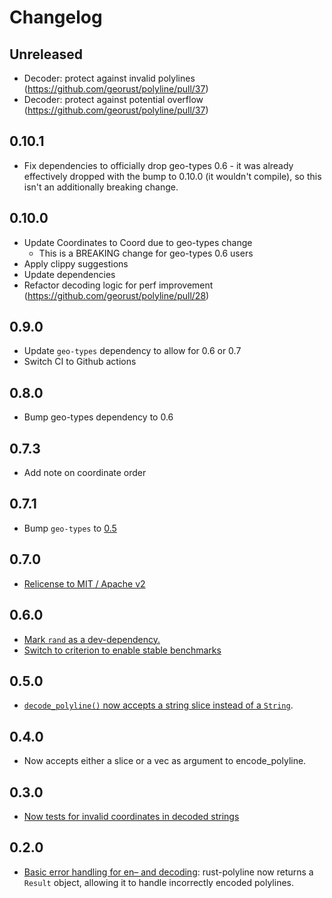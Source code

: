 # Changelog

## Unreleased

* Decoder: protect against invalid polylines (https://github.com/georust/polyline/pull/37)
* Decoder: protect against potential overflow (https://github.com/georust/polyline/pull/37)

## 0.10.1

* Fix dependencies to officially drop geo-types 0.6 - it was already
  effectively dropped with the bump to 0.10.0 (it wouldn't compile), so this
  isn't an additionally breaking change.

## 0.10.0

* Update Coordinates to Coord due to geo-types change
  * This is a BREAKING change for geo-types 0.6 users
* Apply clippy suggestions
* Update dependencies
* Refactor decoding logic for perf improvement (https://github.com/georust/polyline/pull/28)

## 0.9.0
* Update `geo-types` dependency to allow for 0.6 or 0.7
* Switch CI to Github actions

## 0.8.0
* Bump geo-types dependency to 0.6

## 0.7.3
* Add note on coordinate order

## 0.7.1
* Bump `geo-types` to [0.5](https://github.com/georust/polyline/pull/21)

## 0.7.0

* [Relicense to MIT / Apache v2](https://github.com/georust/polyline/pull/18)

## 0.6.0

* [Mark `rand` as a dev-dependency.](https://github.com/georust/polyline/pull/12)
* [Switch to criterion to enable stable benchmarks](https://github.com/georust/polyline/pull/15)

## 0.5.0

* [`decode_polyline()` now accepts a string slice instead of a `String`](https://github.com/georust/polyline/pull/10).

## 0.4.0

* Now accepts either a slice or a vec as argument to encode_polyline.

## 0.3.0

* [Now tests for invalid coordinates in decoded strings](https://github.com/georust/polyline/pull/4)

## 0.2.0

* [Basic error handling for en– and decoding](https://github.com/tmcw/polyline/pull/3): rust-polyline
  now returns a `Result` object, allowing it to handle incorrectly
  encoded polylines.
